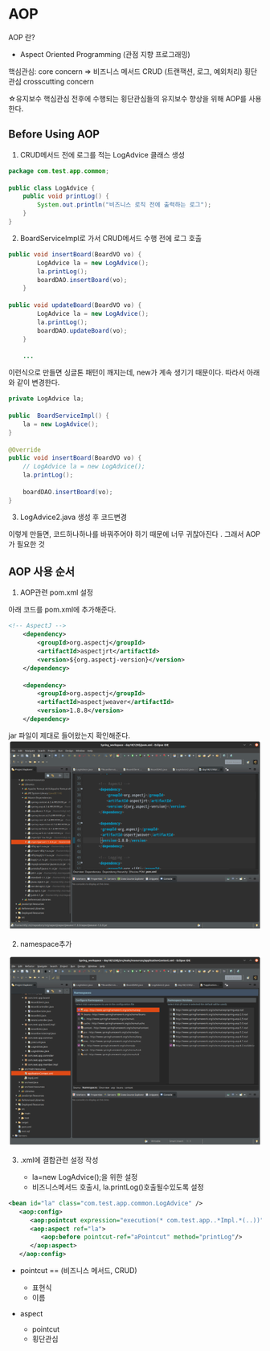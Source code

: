 # AOP 

AOP 란?
- Aspect Oriented Programming (관점 지향 프로그래밍)

핵심관심: core concern => 비즈니스 메서드 CRUD
(트랜잭션, 로그, 예외처리) 횡단관심 crosscutting concern

☆유지보수
핵심관심 전후에 수행되는 횡단관심들의 유지보수 향상을 위해 AOP를 사용한다. 

## Before Using AOP

1. CRUD메서드 전에 로그를 적는 LogAdvice 클래스 생성
```java
package com.test.app.common;

public class LogAdvice {
    public void printLog() {
        System.out.println("비즈니스 로직 전에 출력하는 로그");
    }
}
```

2. BoardServiceImpl로 가서 CRUD메서드 수행 전에 로그 호출
```java
public void insertBoard(BoardVO vo) {		
		LogAdvice la = new LogAdvice();
		la.printLog();		
		boardDAO.insertBoard(vo);
	}

public void updateBoard(BoardVO vo) {
        LogAdvice la = new LogAdvice();
		la.printLog();
		boardDAO.updateBoard(vo);
	}

    ...
```
이런식으로 만들면 싱글톤 패턴이 깨지는데, new가 계속 생기기 때문이다. 
따라서 아래와 같이 변경한다. 

```java
private LogAdvice la;
	
public  BoardServiceImpl() {
    la = new LogAdvice();
}

@Override
public void insertBoard(BoardVO vo) {		
    // LogAdvice la = new LogAdvice();
    la.printLog();
    
    boardDAO.insertBoard(vo);
}
```

3. LogAdvice2.java 생성 후 코드변경

이렇게 만들면, 코드하나하나를 바꿔주어야 하기 때문에 너무 귀찮아진다 . 그래서 AOP가 필요한 것 

## AOP 사용 순서

1. AOP관련 pom.xml 설정

아래 코드를 pom.xml에 추가해준다. 
```xml
<!-- AspectJ -->
    <dependency>
        <groupId>org.aspectj</groupId>
        <artifactId>aspectjrt</artifactId>
        <version>${org.aspectj-version}</version>
    </dependency>	
    
    <dependency>
        <groupId>org.aspectj</groupId>
        <artifactId>aspectjweaver</artifactId>
        <version>1.8.8</version>
    </dependency>
```

jar 파일이 제대로 들어왔는지 확인해준다. 
![1](./images/1.png)

2. namespace추가 

![2](./images/2.png)

3. .xml에 결합관련 설정 작성

    - la=new LogAdvice();을 위한 <bean>설정
    - 비즈니스메서드 호출시, la.printLog()호출될수있도록 설정

```xml
<bean id="la" class="com.test.app.common.LogAdvice" />
   <aop:config>
      <aop:pointcut expression="execution(* com.test.app..*Impl.*(..))" id="aPointcut"/>
      <aop:aspect ref="la">
         <aop:before pointcut-ref="aPointcut" method="printLog"/>
      </aop:aspect>
   </aop:config>
```

- pointcut == (비즈니스 메서드, CRUD)
    + 표현식
    + 이름

- aspect 
    + pointcut
    + 횡단관심 

